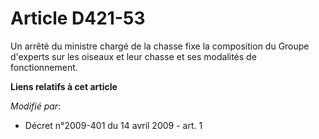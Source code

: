 # Article D421-53

Un arrêté du ministre chargé de la chasse fixe la composition du Groupe d'experts sur les oiseaux et leur chasse et ses
modalités de fonctionnement.

**Liens relatifs à cet article**

_Modifié par_:

  - Décret n°2009-401 du 14 avril 2009 - art. 1
